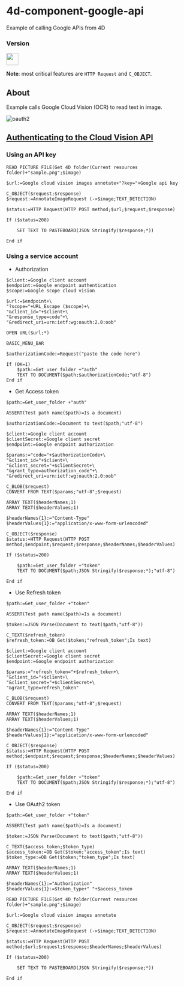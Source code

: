 # 4d-component-google-api
Example of calling Google APIs from 4D

### Version

<img src="https://cloud.githubusercontent.com/assets/1725068/18940648/2192ddba-8645-11e6-864d-6d5692d55717.png" width="32" height="32" />

**Note**: most critical features are ``HTTP Request`` and ``C_OBJECT``.

## About

Example calls Google Cloud Vision (OCR) to read text in image.

![oauth2](https://user-images.githubusercontent.com/1725068/30836937-64264c88-a29c-11e7-9ea5-8fd4b363f6fc.png)

[Authenticating to the Cloud Vision API](https://cloud.google.com/vision/docs/auth)
---

### Using an API key

```
READ PICTURE FILE(Get 4D folder(Current resources folder)+"sample.png";$image)

$url:=Google cloud vision images annotate+"?key="+Google api key

C_OBJECT($request;$response)
$request:=AnnotateImageRequest (->$image;TEXT_DETECTION)

$status:=HTTP Request(HTTP POST method;$url;$request;$response)

If ($status=200)
	
	SET TEXT TO PASTEBOARD(JSON Stringify($response;*))
	
End if 
```

### Using a service account

* Authorization

```
$client:=Google client account
$endpoint:=Google endpoint authentication
$scope:=Google scope cloud vision

$url:=$endpoint+\
"?scope="+URL_Escape ($scope)+\
"&client_id="+$client+\
"&response_type=code"+\
"&redirect_uri=urn:ietf:wg:oauth:2.0:oob"

OPEN URL($url;*)

BASIC_MENU_BAR 

$authorizationCode:=Request("paste the code here")

If (OK=1)
	$path:=Get_user_folder +"auth"
	TEXT TO DOCUMENT($path;$authorizationCode;"utf-8")
End if 
```

* Get Access token

```
$path:=Get_user_folder +"auth"

ASSERT(Test path name($path)=Is a document)

$authorizationCode:=Document to text($path;"utf-8")

$client:=Google client account
$clientSecret:=Google client secret
$endpoint:=Google endpoint authorization

$params:="code="+$authorizationCode+\
"&client_id="+$client+\
"&client_secret="+$clientSecret+\
"&grant_type=authorization_code"+\
"&redirect_uri=urn:ietf:wg:oauth:2.0:oob"

C_BLOB($request)
CONVERT FROM TEXT($params;"utf-8";$request)

ARRAY TEXT($headerNames;1)
ARRAY TEXT($headerValues;1)

$headerNames{1}:="Content-Type"
$headerValues{1}:="application/x-www-form-urlencoded"

C_OBJECT($response)
$status:=HTTP Request(HTTP POST method;$endpoint;$request;$response;$headerNames;$headerValues)

If ($status=200)
	
	$path:=Get_user_folder +"token"
	TEXT TO DOCUMENT($path;JSON Stringify($response;*);"utf-8")
	
End if 
```

* Use Refresh token

```
$path:=Get_user_folder +"token"

ASSERT(Test path name($path)=Is a document)

$token:=JSON Parse(Document to text($path;"utf-8"))

C_TEXT($refresh_token)
$refresh_token:=OB Get($token;"refresh_token";Is text)

$client:=Google client account
$clientSecret:=Google client secret
$endpoint:=Google endpoint authorization

$params:="refresh_token="+$refresh_token+\
"&client_id="+$client+\
"&client_secret="+$clientSecret+\
"&grant_type=refresh_token"

C_BLOB($request)
CONVERT FROM TEXT($params;"utf-8";$request)

ARRAY TEXT($headerNames;1)
ARRAY TEXT($headerValues;1)

$headerNames{1}:="Content-Type"
$headerValues{1}:="application/x-www-form-urlencoded"

C_OBJECT($response)
$status:=HTTP Request(HTTP POST method;$endpoint;$request;$response;$headerNames;$headerValues)

If ($status=200)
	
	$path:=Get_user_folder +"token"
	TEXT TO DOCUMENT($path;JSON Stringify($response;*);"utf-8")
	
End if 
```

* Use OAuth2 token

```
$path:=Get_user_folder +"token"

ASSERT(Test path name($path)=Is a document)

$token:=JSON Parse(Document to text($path;"utf-8"))

C_TEXT($access_token;$token_type)
$access_token:=OB Get($token;"access_token";Is text)
$token_type:=OB Get($token;"token_type";Is text)

ARRAY TEXT($headerNames;1)
ARRAY TEXT($headerValues;1)

$headerNames{1}:="Authorization"
$headerValues{1}:=$token_type+" "+$access_token

READ PICTURE FILE(Get 4D folder(Current resources folder)+"sample.png";$image)

$url:=Google cloud vision images annotate

C_OBJECT($request;$response)
$request:=AnnotateImageRequest (->$image;TEXT_DETECTION)

$status:=HTTP Request(HTTP POST method;$url;$request;$response;$headerNames;$headerValues)

If ($status=200)
	
	SET TEXT TO PASTEBOARD(JSON Stringify($response;*))
	
End if 
```
